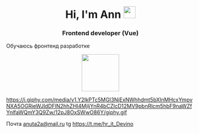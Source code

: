 <h1 align="center">Hi, I'm Ann
<img src="https://github.com/blackcater/blackcater/raw/main/images/Hi.gif" height="32"/></h1>
<h3 align="center">Frontend developer (Vue)</h3>

Обучаюсь фронтенд разработке
<div id="header" align="center">
  <img src="https://i.giphy.com/media/v1.Y2lkPTc5MGI3NjExNWhhdmt5bXlnMHcxYmpvNXA5OGRieWJldDFlN2hhZHI4MjljYnR4bCZlcD12MV9pbnRlcm5hbF9naWZfYnlfaWQmY3Q9Zw/12pJ8OxSWwO86Y/giphy.gif" width="100"/>
</div>

https://i.giphy.com/media/v1.Y2lkPTc5MGI3NjExNWhhdmt5bXlnMHcxYmpvNXA5OGRieWJldDFlN2hhZHI4MjljYnR4bCZlcD12MV9pbnRlcm5hbF9naWZfYnlfaWQmY3Q9Zw/12pJ8OxSWwO86Y/giphy.gif



Почта anuta2a@mail.ru
tg https://t.me/hr_it_Devino


<!--
**AnnaCVrecruitment/AnnaCVrecruitment** is a ✨ _special_ ✨ repository because its `README.md` (this file) appears on your GitHub profile.

Here are some ideas to get you started:

- 🔭 I’m currently working on ...
- 🌱 I’m currently learning ...
- 👯 I’m looking to collaborate on ...
- 🤔 I’m looking for help with ...
- 💬 Ask me about ...
- 📫 How to reach me: ...
- 😄 Pronouns: ...
- ⚡ Fun fact: ...
-->
